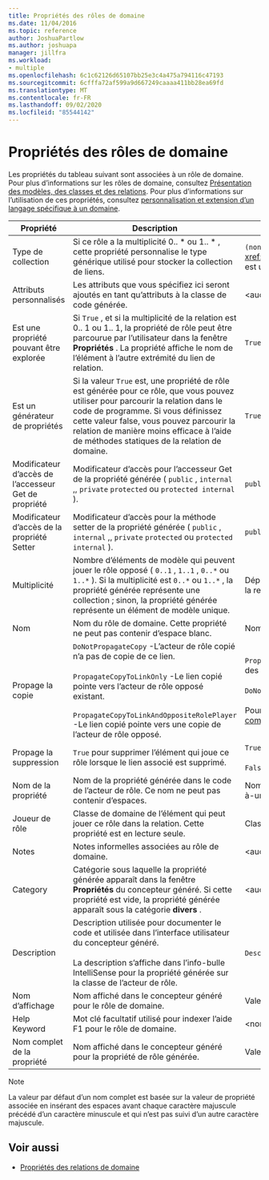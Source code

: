 ```yaml
---
title: Propriétés des rôles de domaine
ms.date: 11/04/2016
ms.topic: reference
author: JoshuaPartlow
ms.author: joshuapa
manager: jillfra
ms.workload:
- multiple
ms.openlocfilehash: 6c1c62126d65107bb25e3c4a475a794116c47193
ms.sourcegitcommit: 6cfffa72af599a9d667249caaaa411bb28ea69fd
ms.translationtype: MT
ms.contentlocale: fr-FR
ms.lasthandoff: 09/02/2020
ms.locfileid: "85544142"
---
```

# <a name="properties-of-domain-roles"></a>Propriétés des rôles de domaine
Les propriétés du tableau suivant sont associées à un rôle de domaine. Pour plus d’informations sur les rôles de domaine, consultez [Présentation des modèles, des classes et des relations](../modeling/understanding-models-classes-and-relationships.md). Pour plus d’informations sur l’utilisation de ces propriétés, consultez [personnalisation et extension d’un langage spécifique à un domaine](../modeling/customizing-and-extending-a-domain-specific-language.md).

|Propriété|Description|Default|
|-|-|-|
|Type de collection|Si ce rôle a la multiplicité 0.. * ou 1.. \* , cette propriété personnalise le type générique utilisé pour stocker la collection de liens.|`(none)` - <xref:Microsoft.VisualStudio.Modeling.LinkedElementCollection%601> est utilisé|
|Attributs personnalisés|Les attributs que vous spécifiez ici seront ajoutés en tant qu’attributs à la classe de code générée.|<aucun\>|
|Est une propriété pouvant être explorée|Si `True` , et si la multiplicité de la relation est 0.. 1 ou 1.. 1, la propriété de rôle peut être parcourue par l’utilisateur dans la fenêtre **Propriétés** . La propriété affiche le nom de l’élément à l’autre extrémité du lien de relation.|`True`|
|Est un générateur de propriétés|Si la valeur `True` est, une propriété de rôle est générée pour ce rôle, que vous pouvez utiliser pour parcourir la relation dans le code de programme. Si vous définissez cette valeur false, vous pouvez parcourir la relation de manière moins efficace à l’aide de méthodes statiques de la relation de domaine.|`True`|
|Modificateur d’accès de l’accesseur Get de propriété|Modificateur d’accès pour l’accesseur Get de la propriété générée ( `public` , `internal` ,, `private` `protected` ou `protected internal` ).|`public`|
|Modificateur d’accès de la propriété Setter|Modificateur d’accès pour la méthode setter de la propriété générée ( `public` , `internal` ,, `private` `protected` ou `protected internal` ).|`public`|
|Multiplicité|Nombre d’éléments de modèle qui peuvent jouer le rôle opposé ( `0..1` , `1..1` , `0..*` ou `1..*` ). Si la multiplicité est `0..*` ou `1..*` , la propriété générée représente une collection ; sinon, la propriété générée représente un élément de modèle unique.|Dépend du type de relation et s’il s’agit du rôle source ou cible dans la relation.|
|Nom|Nom du rôle de domaine. Cette propriété ne peut pas contenir d’espace blanc.|Nom de la classe de domaine de l’acteur de rôle pour ce rôle.|
|Propage la copie|`DoNotPropagateCopy` -L’acteur de rôle copié n’a pas de copie de ce lien.<br /><br /> `PropagateCopyToLinkOnly` -Le lien copié pointe vers l’acteur de rôle opposé existant.<br /><br /> `PropagateCopyToLinkAndOppositeRolePlayer` -Le lien copié pointe vers une copie de l’acteur de rôle opposé.|`PropagateCopyToLinkAndOppositeRolePlayer` pour les rôles sources des incorporations.<br /><br /> `DoNotPropagateCopy` pour les autres rôles.<br /><br /> Pour plus d’informations, consultez [Personnalisation du comportement](../modeling/customizing-copy-behavior.md) de la copie|
|Propage la suppression|`True` pour supprimer l’élément qui joue ce rôle lorsque le lien associé est supprimé.|`True` pour la cible d’un rôle d’incorporation.<br /><br /> `False` pour les autres rôles.|
|Nom de la propriété|Nom de la propriété générée dans le code de l’acteur de rôle. Ce nom ne peut pas contenir d’espaces.|Nom du rôle opposé si ce rôle a une multiplicité de zéro à un ou un-à-un ; dans le cas contraire, le nom au pluriel du rôle opposé.|
|Joueur de rôle|Classe de domaine de l’élément qui peut jouer ce rôle dans la relation. Cette propriété est en lecture seule.|Classe de domaine de l’acteur de rôle pour ce rôle.|
|Notes|Notes informelles associées au rôle de domaine.|<aucun\>|
|Category|Catégorie sous laquelle la propriété générée apparaît dans la fenêtre **Propriétés** du concepteur généré. Si cette propriété est vide, la propriété générée apparaît sous la catégorie **divers** .|<aucun\>|
|Description|Description utilisée pour documenter le code et utilisée dans l’interface utilisateur du concepteur généré.<br /><br /> La description s’affiche dans l’info-bulle IntelliSense pour la propriété générée sur la classe de l’acteur de rôle.|`Description for`*nom complet du rôle*|
|Nom d’affichage|Nom affiché dans le concepteur généré pour le rôle de domaine.|Valeur ajustée de la propriété Name.|
|Help Keyword|Mot clé facultatif utilisé pour indexer l’aide F1 pour le rôle de domaine.|\<none>|
|Nom complet de la propriété|Nom affiché dans le concepteur généré pour la propriété de rôle générée.|Valeur ajustée de la propriété nom de la propriété.|

> [!NOTE]
> La valeur par défaut d’un nom complet est basée sur la valeur de propriété associée en insérant des espaces avant chaque caractère majuscule précédé d’un caractère minuscule et qui n’est pas suivi d’un autre caractère majuscule.

## <a name="see-also"></a>Voir aussi

- [Propriétés des relations de domaine](../modeling/properties-of-domain-relationships.md)